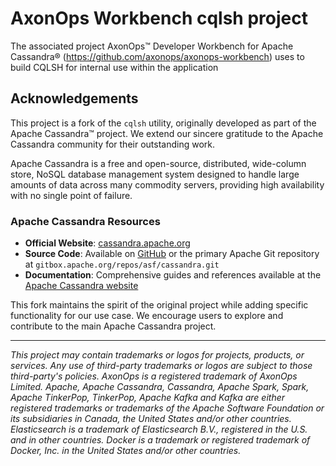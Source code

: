 # AxonOps Workbench cqlsh project
The associated project AxonOps™ Developer Workbench for Apache Cassandra® (https://github.com/axonops/axonops-workbench) uses to build CQLSH for internal use within the application

## Acknowledgements

This project is a fork of the `cqlsh` utility, originally developed as part of the Apache Cassandra™ project. We extend our sincere gratitude to the Apache Cassandra community for their outstanding work.

Apache Cassandra is a free and open-source, distributed, wide-column store, NoSQL database management system designed to handle large amounts of data across many commodity servers, providing high availability with no single point of failure.

### Apache Cassandra Resources

- **Official Website**: [cassandra.apache.org](https://cassandra.apache.org/)
- **Source Code**: Available on [GitHub](https://github.com/apache/cassandra) or the primary Apache Git repository at `gitbox.apache.org/repos/asf/cassandra.git`
- **Documentation**: Comprehensive guides and references available at the [Apache Cassandra website](https://cassandra.apache.org/)

This fork maintains the spirit of the original project while adding specific functionality for our use case. We encourage users to explore and contribute to the main Apache Cassandra project.

***

*This project may contain trademarks or logos for projects, products, or services. Any use of third-party trademarks or logos are subject to those third-party's policies. AxonOps is a registered trademark of AxonOps Limited. Apache, Apache Cassandra, Cassandra, Apache Spark, Spark, Apache TinkerPop, TinkerPop, Apache Kafka and Kafka are either registered trademarks or trademarks of the Apache Software Foundation or its subsidiaries in Canada, the United States and/or other countries. Elasticsearch is a trademark of Elasticsearch B.V., registered in the U.S. and in other countries. Docker is a trademark or registered trademark of Docker, Inc. in the United States and/or other countries.*
